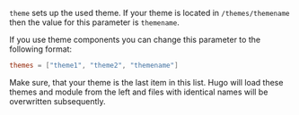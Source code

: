 `theme` sets up the used theme. If your theme is located in `/themes/themename` then the value for this parameter is `themename`.

If you use theme components you can change this parameter to the following format:

```toml
themes = ["theme1", "theme2", "themename"]
```

Make sure, that your theme is the last item in this list. Hugo will load these themes and module from the left and files with identical names will be overwritten subsequently.
